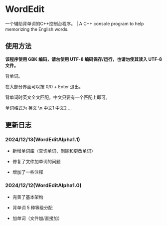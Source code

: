 # WordEdit

一个辅助背单词的C++控制台程序。 | A C++ console program to help memorizing the English words.

## 使用方法

**该程序使用 GBK 编码，请勿使用 UTF-8 编码保存/运行，也请勿使其读入 UTF-8 文件。**

背单词。

在大部分界面可以按 0/0 + Enter 退出。

背单词时英文全文匹配，中文只要有一个匹配上即可。

单词格式为 英文 \n 中文1 中文2 …

## 更新日志

### 2024/12/13(WordEditAlpha1.1)

- 新增单词库（查询单词、删除和更改单词）

- 修复了文件加单词的问题

- 增加了一些注释

### 2024/12/12(WordEditAlpha1.0)

- 完善了基本架构

- 背单词 5 种等级分配

- 加单词（文件加/直接加）
